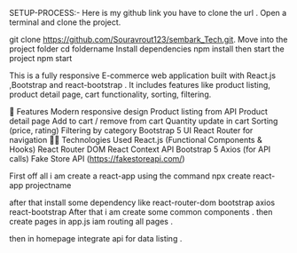 SETUP-PROCESS:-
Here is my github link you have to clone the url .
Open a terminal and clone the project.

git clone https://github.com/Souravrout123/sembark_Tech.git.
Move into the project folder
cd foldername 
Install dependencies
npm install 
then start the project 
npm start


This is a fully responsive E-commerce web application built with React.js ,Bootstrap and react-bootstrap . It includes features like product listing, product detail page, cart functionality, sorting, filtering.

🚀 Features Modern responsive design Product listing from API Product detail page Add to cart / remove from cart Quantity update in cart Sorting (price, rating) Filtering by category Bootstrap 5 UI React Router for navigation 🧑‍💻 Technologies Used React.js (Functional Components & Hooks) React Router DOM React Context API Bootstrap 5 Axios (for API calls) Fake Store API (https://fakestoreapi.com/)

First off all i am create a react-app using the command npx create react-app projectname

after that install some dependency like react-router-dom bootstrap axios react-bootstrap After that i am create some common components . then create pages in app.js iam routing all pages .

then in homepage integrate api for data listing .
